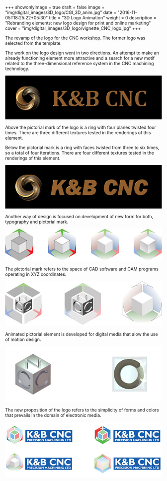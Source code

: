 +++
showonlyimage = true
draft = false
image = "img/digital_images/3D_logo/CGI_3D_anim.jpg"
date = "2016-11-05T18:25:22+05:30"
title = "3D Logo Animation"
weight = 0
description = "Rebranding elements: new logo design for print and online marketing"
cover = "img/digital_images/3D_logo/vignette_CNC_logo.jpg"
+++

The revamp of the logo for the CNC workshop. The former logo was selected from the template.

<!--more-->
The work on the logo design went in two directions. An attempt to make an already functioning element more attractive and a search for a new motif related to the three-dimensional reference system in the CNC machining technology.

![sample image](/img/digital_images/3D_logo/Logo_animation_3.gif)

Above the pictorial mark of the logo is a ring with four planes twisted four times. There are three different textures tested in the renderings of this element.

Below the pictorial mark is a ring with faces twisted from three to six times, so a total of four iterations. There are four different textures tested in the renderings of this element.

![sample image](/img/digital_images/3D_logo/Logo_animation_4.gif)

Another way of design is focused on development of new form for both, typography and pictorial mark.

![sample image](/img/digital_images/3D_logo/Element_1.jpg)

The pictorial mark refers to the space of CAD software and CAM programs operating in XYZ coordinates.

![sample image](/img/digital_images/3D_logo/Element_2.jpg)

Animated pictorial element is developed for digital media that alow the use of motion design.

![sample image](/img/digital_images/3D_logo/cnc_anim_both.gif)

The new proposition of the logo refers to the simplicity of forms and colors that prevails in the domain of electronic media.

![sample image](/img/digital_images/3D_logo/logo_4.jpg)

